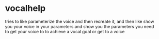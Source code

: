 # vocalhelp
tries to like parameterize the voice and then recreate it, and then like show you your voice in your parameters and show you the parameters you need to get your voice to to achieve a vocal goal or get to a voice
